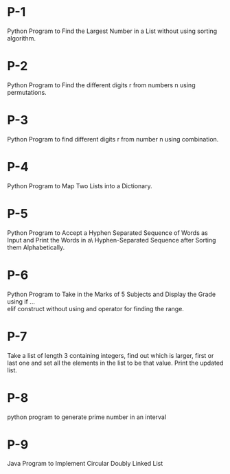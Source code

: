 # P-1
Python Program to Find the Largest Number in a List without using sorting algorithm.
# P-2
Python Program to Find the different digits r from numbers n using permutations.
# P-3
Python Program to find different digits r from number n using combination.
# P-4
Python Program to Map Two Lists into a Dictionary.
# P-5
Python Program to Accept a Hyphen Separated Sequence of Words as Input and Print the Words in a\ 
Hyphen-Separated Sequence after Sorting them Alphabetically.
# P-6
Python Program to Take in the Marks of 5 Subjects and Display the Grade using if ... \
elif construct without using and operator for finding the range.
# P-7
Take a list of length 3 containing integers, find out which is larger, first or last one and set all the elements
in the list to be that value. Print the updated list.
# P-8
python program to generate prime number in an interval
# P-9
Java Program to Implement Circular Doubly Linked List
